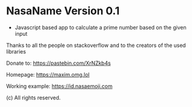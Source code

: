 # NasaName Version 0.1
- Javascript based app to calculate a prime number based on the given input

Thanks to all the people on stackoverflow and to the creators of the used libraries

Donate to: https://pastebin.com/XrNZkb4s

Homepage: https://maxim.omg.lol

Working example: https://id.nasaemoji.com

(c) All rights reserved.
